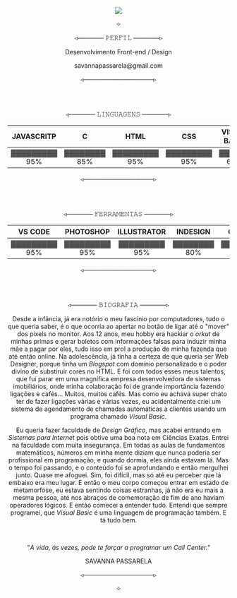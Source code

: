<p align="center"><img src="https://user-images.githubusercontent.com/57689838/172229931-b5fe24bc-7f48-43db-bee8-c3e26e2381b5.gif" ></p>
<p align="center">✧</p>
<p align="center">◃──────  𝙿𝙴𝚁𝙵𝙸𝙻  ──────▹</p>

<p align="center">Desenvolvimento Front-end / Design</p>
<p align="center">savannapassarela@gmail.com</p>




<p align="center">◃────────────────▹</p>
</br>
</br>

<p align="center">◃──────  𝙻𝙸𝙽𝙶𝚄𝙰𝙶𝙴𝙽𝚂  ──────▹</p>

 
JAVASCRITP | C | HTML |CSS | VISUAL BASIC | JAVA
:---------: | :------: | :-------:| :-------:|:-------:| :-------:|
▓▓▓▓▓▓▓▓▓ 95%| ▓▓▓▓▓▓▓▓ 85% | ▓▓▓▓▓▓▓▓▓ 95% | ▓▓▓▓▓▓▓▓▓ 95% | ▓▓▓▓▓▓ 60% | ▓▓▓▓▓▓ 50%

<p align="center">◃────────────────▹</p>
</br>
</br>


<p align="center">◃──────  𝙵𝙴𝚁𝚁𝙰𝙼𝙴𝙽𝚃𝙰𝚂  ──────▹</p>

 
VS CODE | PHOTOSHOP | ILLUSTRATOR |INDESIGN | GITHUB |
:---------: | :------: | :-------:| :-------:|:-------:|
▓▓▓▓▓▓▓▓▓ 95%| ▓▓▓▓▓▓▓▓▓ 95% | ▓▓▓▓▓▓▓▓▓ 95% | ▓▓▓▓▓▓▓▓ 80% | ▓▓▓▓▓▓▓▓ 80% |

<p align="center">◃────────────────▹</p>
</br>
</br>

<p align="center">◃──────  𝙱𝙸𝙾𝙶𝚁𝙰𝙵𝙸𝙰  ──────▹</p>

<p align="center">Desde a infância, já era notório o meu fascínio por computadores, tudo o que queria saber, é o que ocorria ao apertar no botão de ligar até o "mover" dos pixels no monitor. Aos 12 anos, meu hobby era hackiar o <i>orkut</i> de minhas primas e gerar boletos com informações falsas para induzir minha mãe a pagar por eles, tudo isso em prol a produção de minha fazenda que até então online. Na adolescência, já tinha a certeza de que queria ser Web Designer, porque tinha um <i>Blogspot</i> com domínio personalizado e o poder divino de substiruir cores no HTML. E foi com todos esses meus talentos, que fui parar em uma magnífica empresa desenvolvedora de sistemas imobiliários, onde minha colaboração foi de grande importância fazendo ligações e cafés... Muitos, muitos cafés. Mas como eu achava super chato ter de fazer ligações várias e várias vezes, eu acidentalmente criei um sistema de agendamento de chamadas automáticas a clientes usando um programa chamado <i>Visual Basic</i>.

<p align="center">Eu queria fazer faculdade de <i>Design Gráfico</i>, mas acabei entrando em <i>Sistemas para Internet</i> pois obtive uma boa nota em Ciências Exatas. Entrei na faculdade com muita insegurança. Em todas as aulas de fundamentos matemáticos, números em minha mente diziam que nunca poderia ser profissional em programação, e quando dormia, eles ainda estavam lá. Mas o tempo foi passando, e o conteúdo foi se aprofundando e então mergulhei junto. Quase me afoguei. Sim, foi difícil, mas só até eu perceber que lá embaixo era meu lugar. E então o meu corpo começou entrar em estado de metamorfóse, eu estava sentindo coisas estranhas, já não era eu mais a mesma pessoa, até nos abraços de comemoração de fim de ano haviam operadores lógicos. E então comecei a entender tudo. Entendi que sempre programei, que <i>Visual Basic</i> é uma linguagem de programação também. E tá tudo bem. </p>
</br>
<p align="center">"<i>A vida, ás vezes, pode te forçar a programar um Call Center."</i></p>
<p align="center">SAVANNA PASSARELA</p>
<p align="center">◃────────────────▹</p>
<p align="center">✧</p>
